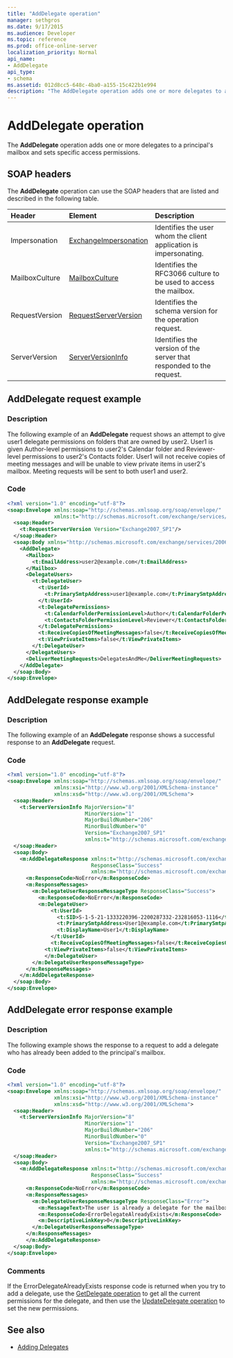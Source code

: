 ```yaml
---
title: "AddDelegate operation"
manager: sethgros
ms.date: 9/17/2015
ms.audience: Developer
ms.topic: reference
ms.prod: office-online-server
localization_priority: Normal
api_name:
- AddDelegate
api_type:
- schema
ms.assetid: 012d8cc5-648c-4ba0-a155-15c422b1e994
description: "The AddDelegate operation adds one or more delegates to a principal's mailbox and sets specific access permissions."
---
```


# AddDelegate operation

The **AddDelegate** operation adds one or more delegates to a principal's mailbox and sets specific access permissions. 
  
## SOAP headers

The **AddDelegate** operation can use the SOAP headers that are listed and described in the following table. 
  
|**Header**|**Element**|**Description**|
|:-----|:-----|:-----|
|Impersonation  <br/> |[ExchangeImpersonation](exchangeimpersonation.md) <br/> |Identifies the user whom the client application is impersonating.  <br/> |
|MailboxCulture  <br/> |[MailboxCulture](mailboxculture.md) <br/> |Identifies the RFC3066 culture to be used to access the mailbox.  <br/> |
|RequestVersion  <br/> |[RequestServerVersion](requestserverversion.md) <br/> |Identifies the schema version for the operation request.  <br/> |
|ServerVersion  <br/> |[ServerVersionInfo](serverversioninfo.md) <br/> |Identifies the version of the server that responded to the request.  <br/> |
   
## AddDelegate request example

### Description

The following example of an **AddDelegate** request shows an attempt to give user1 delegate permissions on folders that are owned by user2. User1 is given Author-level permissions to user2's Calendar folder and Reviewer-level permissions to user2's Contacts folder. User1 will not receive copies of meeting messages and will be unable to view private items in user2's mailbox. Meeting requests will be sent to both user1 and user2. 
  
### Code

```XML
<?xml version="1.0" encoding="utf-8"?>
<soap:Envelope xmlns:soap="http://schemas.xmlsoap.org/soap/envelope/"
               xmlns:t="http://schemas.microsoft.com/exchange/services/2006/types">
  <soap:Header>
    <t:RequestServerVersion Version="Exchange2007_SP1"/>
  </soap:Header>
  <soap:Body xmlns="http://schemas.microsoft.com/exchange/services/2006/messages">
    <AddDelegate>
      <Mailbox>
        <t:EmailAddress>user2@example.com</t:EmailAddress>
      </Mailbox>
      <DelegateUsers>
        <t:DelegateUser>
          <t:UserId>
            <t:PrimarySmtpAddress>user1@example.com</t:PrimarySmtpAddress>
          </t:UserId>
          <t:DelegatePermissions>
            <t:CalendarFolderPermissionLevel>Author</t:CalendarFolderPermissionLevel>
            <t:ContactsFolderPermissionLevel>Reviewer</t:ContactsFolderPermissionLevel>
          </t:DelegatePermissions>
          <t:ReceiveCopiesOfMeetingMessages>false</t:ReceiveCopiesOfMeetingMessages>
          <t:ViewPrivateItems>false</t:ViewPrivateItems>
        </t:DelegateUser>
      </DelegateUsers>
      <DeliverMeetingRequests>DelegatesAndMe</DeliverMeetingRequests>
    </AddDelegate>
  </soap:Body>
</soap:Envelope>
```

## AddDelegate response example

### Description

The following example of an **AddDelegate** response shows a successful response to an **AddDelegate** request. 
  
### Code

```XML
<?xml version="1.0" encoding="utf-8"?>
<soap:Envelope xmlns:soap="http://schemas.xmlsoap.org/soap/envelope/" 
               xmlns:xsi="http://www.w3.org/2001/XMLSchema-instance" 
               xmlns:xsd="http://www.w3.org/2001/XMLSchema">
  <soap:Header>
    <t:ServerVersionInfo MajorVersion="8" 
                         MinorVersion="1" 
                         MajorBuildNumber="206" 
                         MinorBuildNumber="0" 
                         Version="Exchange2007_SP1" 
                         xmlns:t="http://schemas.microsoft.com/exchange/services/2006/types" />
  </soap:Header>
  <soap:Body>
    <m:AddDelegateResponse xmlns:t="http://schemas.microsoft.com/exchange/services/2006/types" 
                           ResponseClass="Success" 
                           xmlns:m="http://schemas.microsoft.com/exchange/services/2006/messages">
      <m:ResponseCode>NoError</m:ResponseCode>
      <m:ResponseMessages>
        <m:DelegateUserResponseMessageType ResponseClass="Success">
          <m:ResponseCode>NoError</m:ResponseCode>
          <m:DelegateUser>
              <t:UserId>
                <t:SID>S-1-5-21-1333220396-2200287332-232816053-1116</t:SID>
                <t:PrimarySmtpAddress>User1@example.com</t:PrimarySmtpAddress>
                <t:DisplayName>User1</t:DisplayName>
              </t:UserId>
              <t:ReceiveCopiesOfMeetingMessages>false</t:ReceiveCopiesOfMeetingMessages>
            <t:ViewPrivateItems>false</t:ViewPrivateItems>
            </m:DelegateUser>
        </m:DelegateUserResponseMessageType>
      </m:ResponseMessages>
    </m:AddDelegateResponse>
  </soap:Body>
</soap:Envelope>
```

## AddDelegate error response example

### Description

The following example shows the response to a request to add a delegate who has already been added to the principal's mailbox.
  
### Code

```XML
<?xml version="1.0" encoding="utf-8"?>
<soap:Envelope xmlns:soap="http://schemas.xmlsoap.org/soap/envelope/" 
               xmlns:xsi="http://www.w3.org/2001/XMLSchema-instance" 
               xmlns:xsd="http://www.w3.org/2001/XMLSchema">
  <soap:Header>
    <t:ServerVersionInfo MajorVersion="8" 
                         MinorVersion="1" 
                         MajorBuildNumber="206" 
                         MinorBuildNumber="0" 
                         Version="Exchange2007_SP1" 
                         xmlns:t="http://schemas.microsoft.com/exchange/services/2006/types" />
  </soap:Header>
  <soap:Body>
    <m:AddDelegateResponse xmlns:t="http://schemas.microsoft.com/exchange/services/2006/types"
                           ResponseClass="Success"
                           xmlns:m="http://schemas.microsoft.com/exchange/services/2006/messages">
      <m:ResponseCode>NoError</m:ResponseCode>
      <m:ResponseMessages>
        <m:DelegateUserResponseMessageType ResponseClass="Error">
          <m:MessageText>The user is already a delegate for the mailbox.</m:MessageText>
          <m:ResponseCode>ErrorDelegateAlreadyExists</m:ResponseCode>
          <m:DescriptiveLinkKey>0</m:DescriptiveLinkKey>
        </m:DelegateUserResponseMessageType>
      </m:ResponseMessages>
      </m:AddDelegateResponse>
  </soap:Body>
</soap:Envelope>
```

### Comments

If the ErrorDelegateAlreadyExists response code is returned when you try to add a delegate, use the [GetDelegate operation](getdelegate-operation.md) to get all the current permissions for the delegate, and then use the [UpdateDelegate operation](updatedelegate-operation.md) to set the new permissions. 
  
## See also

- [Adding Delegates](http://msdn.microsoft.com/library/3a744150-66a3-4a13-9433-793603ba5038%28Office.15%29.aspx)

